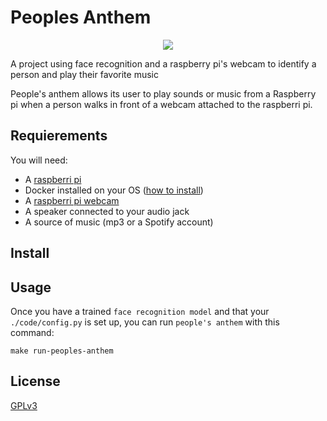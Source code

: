 # Peoples Anthem

<div align="center">
  <img src="https://www.tensorflow.org/images/tf_logo_social.png">
</div>

A project using face recognition and a raspberry pi's webcam to identify a person and play their favorite music

People's anthem allows its user to play sounds or music from a Raspberry pi when a person walks in front of a webcam attached to the raspberri pi.

## Requierements
You will need:
* A [raspberri pi](https://www.raspberrypi.org/)
* Docker installed on your OS ([how to install](https://docs.docker.com/engine/install/debian/))
* A [raspberri pi webcam](https://www.raspberrypi.org/products/camera-module-v2/)
* A speaker connected to your audio jack
* A source of music (mp3 or a Spotify account)


## Install


## Usage
Once you have a trained `face recognition model` and that your `./code/config.py` is set up, you can run `people's anthem` with this command:

```
make run-peoples-anthem
```


## License

[GPLv3](LICENSE)